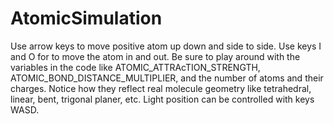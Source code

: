 # AtomicSimulation
  Use arrow keys to move positive atom up down and side to side. Use keys I and O for to move the atom in and out. Be sure to play around with the variables in the code like ATOMIC_ATTRAcTION_STRENGTH, ATOMIC_BOND_DISTANCE_MULTIPLIER, and the number of atoms and their charges. Notice how they reflect real molecule geometry like tetrahedral, linear, bent, trigonal planer, etc. Light position can be controlled with keys WASD.
